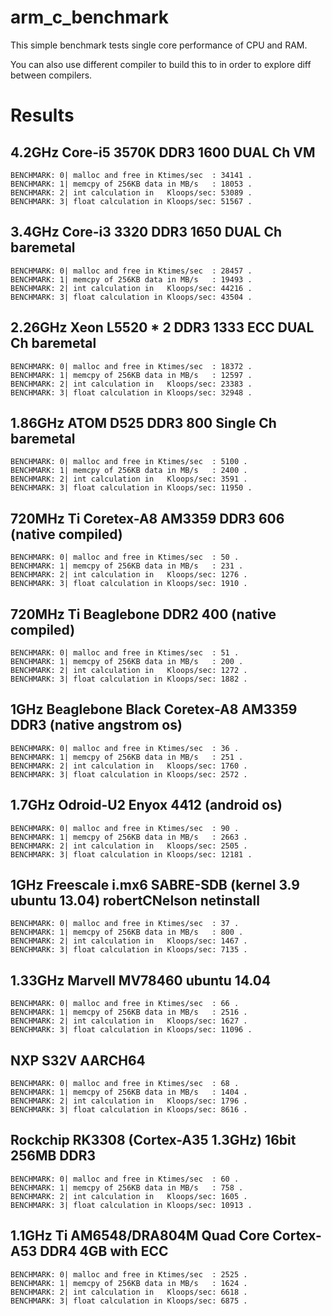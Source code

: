 arm_c_benchmark
===============
This simple benchmark tests single core performance of CPU and RAM. 

You can also use different compiler to build this to in order to explore diff between compilers.


Results
=======

4.2GHz Core-i5 3570K DDR3 1600 DUAL Ch VM 
-----------------------------------------
    BENCHMARK: 0| malloc and free in Ktimes/sec  : 34141 .
    BENCHMARK: 1| memcpy of 256KB data in MB/s   : 18053 .
    BENCHMARK: 2| int calculation in   Kloops/sec: 53089 .
    BENCHMARK: 3| float calculation in Kloops/sec: 51567 .

3.4GHz Core-i3 3320 DDR3 1650 DUAL Ch baremetal
-----------------------------------------------
    BENCHMARK: 0| malloc and free in Ktimes/sec  : 28457 .
    BENCHMARK: 1| memcpy of 256KB data in MB/s   : 19493 .
    BENCHMARK: 2| int calculation in   Kloops/sec: 44216 .
    BENCHMARK: 3| float calculation in Kloops/sec: 43504 .
    
2.26GHz Xeon L5520 * 2 DDR3 1333 ECC DUAL Ch baremetal
------------------------------------------------------
    BENCHMARK: 0| malloc and free in Ktimes/sec  : 18372 .
    BENCHMARK: 1| memcpy of 256KB data in MB/s   : 12597 .
    BENCHMARK: 2| int calculation in   Kloops/sec: 23383 .
    BENCHMARK: 3| float calculation in Kloops/sec: 32948 .

1.86GHz ATOM D525 DDR3 800 Single Ch baremetal
--------------------------------------------
    BENCHMARK: 0| malloc and free in Ktimes/sec  : 5100 .
    BENCHMARK: 1| memcpy of 256KB data in MB/s   : 2400 .
    BENCHMARK: 2| int calculation in   Kloops/sec: 3591 .
    BENCHMARK: 3| float calculation in Kloops/sec: 11950 .

720MHz Ti Coretex-A8 AM3359 DDR3 606 (native compiled)
------------------------------------------------------
    BENCHMARK: 0| malloc and free in Ktimes/sec  : 50 .
    BENCHMARK: 1| memcpy of 256KB data in MB/s   : 231 .
    BENCHMARK: 2| int calculation in   Kloops/sec: 1276 .
    BENCHMARK: 3| float calculation in Kloops/sec: 1910 .
    
720MHz Ti Beaglebone DDR2 400 (native compiled)
------------------------------------------------------
    BENCHMARK: 0| malloc and free in Ktimes/sec  : 51 .
    BENCHMARK: 1| memcpy of 256KB data in MB/s   : 200 .
    BENCHMARK: 2| int calculation in   Kloops/sec: 1272 .
    BENCHMARK: 3| float calculation in Kloops/sec: 1882 .
    
1GHz Beaglebone Black Coretex-A8 AM3359 DDR3 (native angstrom os)
-----------------------------------------------------------------
    BENCHMARK: 0| malloc and free in Ktimes/sec  : 36 .
    BENCHMARK: 1| memcpy of 256KB data in MB/s   : 251 .
    BENCHMARK: 2| int calculation in   Kloops/sec: 1760 .
    BENCHMARK: 3| float calculation in Kloops/sec: 2572 .

1.7GHz Odroid-U2 Enyox 4412 (android os)
----------------------------------------
    BENCHMARK: 0| malloc and free in Ktimes/sec  : 90 .
    BENCHMARK: 1| memcpy of 256KB data in MB/s   : 2663 .
    BENCHMARK: 2| int calculation in   Kloops/sec: 2505 .
    BENCHMARK: 3| float calculation in Kloops/sec: 12181 .
    
1GHz Freescale i.mx6 SABRE-SDB (kernel 3.9 ubuntu 13.04) robertCNelson netinstall
---------------------------------------------------------------------------------
    BENCHMARK: 0| malloc and free in Ktimes/sec  : 37 .
    BENCHMARK: 1| memcpy of 256KB data in MB/s   : 800 .
    BENCHMARK: 2| int calculation in   Kloops/sec: 1467 .
    BENCHMARK: 3| float calculation in Kloops/sec: 7135 .

1.33GHz Marvell MV78460 ubuntu 14.04
---------------------------------------------------------------------------------
    BENCHMARK: 0| malloc and free in Ktimes/sec  : 66 .
    BENCHMARK: 1| memcpy of 256KB data in MB/s   : 2516 .
    BENCHMARK: 2| int calculation in   Kloops/sec: 1627 .
    BENCHMARK: 3| float calculation in Kloops/sec: 11096 .
    
NXP S32V AARCH64 
---------------------------------------------------------------------------------
    BENCHMARK: 0| malloc and free in Ktimes/sec  : 68 .
    BENCHMARK: 1| memcpy of 256KB data in MB/s   : 1404 .
    BENCHMARK: 2| int calculation in   Kloops/sec: 1796 .
    BENCHMARK: 3| float calculation in Kloops/sec: 8616 .

Rockchip RK3308 (Cortex-A35 1.3GHz) 16bit 256MB DDR3 
---------------------------------------------------------------------------------
    BENCHMARK: 0| malloc and free in Ktimes/sec  : 60 .
    BENCHMARK: 1| memcpy of 256KB data in MB/s   : 758 .
    BENCHMARK: 2| int calculation in   Kloops/sec: 1605 .
    BENCHMARK: 3| float calculation in Kloops/sec: 10913 .

1.1GHz Ti AM6548/DRA804M Quad Core Cortex-A53 DDR4 4GB with ECC
---------------------------------------------------------------------------------
    BENCHMARK: 0| malloc and free in Ktimes/sec  : 2525 .
    BENCHMARK: 1| memcpy of 256KB data in MB/s   : 1624 .
    BENCHMARK: 2| int calculation in   Kloops/sec: 6618 .
    BENCHMARK: 3| float calculation in Kloops/sec: 6875 .

